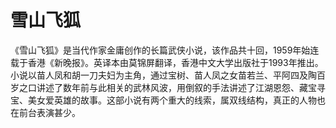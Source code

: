 # 雪山飞狐

  《雪山飞狐》是当代作家金庸创作的长篇武侠小说，该作品共十回，1959年始连载于香港《新晚报》。英译本由莫锦屏翻译，香港中文大学出版社于1993年推出。  
小说以苗人凤和胡一刀夫妇为主角，通过宝树、苗人凤之女苗若兰、平阿四及陶百岁之口讲述了数年前与此相关的武林风波，用倒叙的手法讲述了江湖恩怨、藏宝寻宝、美女爱英雄的故事。这部小说有两个重大的线索，属双线结构，真正的人物也在前台表演甚少。

